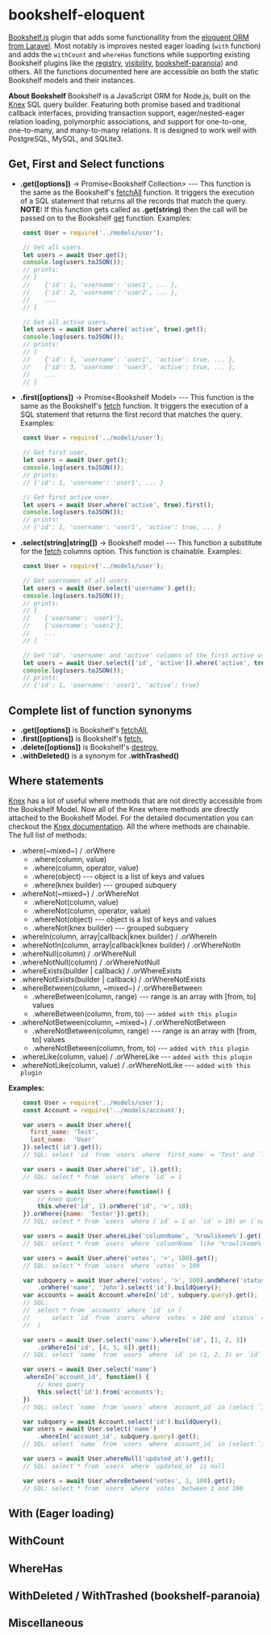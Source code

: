 # bookshelf-eloquent

[Bookshelf.js](http://bookshelfjs.org/) plugin that adds some functionallity from the [eloquent ORM from Laravel](https://laravel.com/docs/master/eloquent). Most notably is improves nested eager loading (`with` function) and adds the `withCount` and `whereHas` functions while supporting existing Bookshelf plugins like the [registry](https://github.com/tgriesser/bookshelf/wiki/Plugin:-Model-Registry), [visibility](https://github.com/tgriesser/bookshelf/wiki/Plugin:-Visibility), [bookshelf-paranoia](https://github.com/estate/bookshelf-paranoia)) and others. All the functions documented here are accessible on both the static Bookshelf models and their instances.

**About Bookshelf**
Bookshelf is a JavaScript ORM for Node.js, built on the [Knex](http://knexjs.org/) SQL query builder. Featuring both promise based and traditional callback interfaces, providing transaction support, eager/nested-eager relation loading, polymorphic associations, and support for one-to-one, one-to-many, and many-to-many relations. It is designed to work well with PostgreSQL, MySQL, and SQLite3.

## Get, First and Select functions

- **.get([options])** → Promise\<Bookshelf Collection\>
--- This function is the same as the Bookshelf's [fetchAll](http://bookshelfjs.org/#Model-instance-fetchAll) function. It triggers the execution of a SQL statement that returns all the records that match the query. **NOTE:** If this function gets called as **.get(string)** then the call will be passed on to the Bookshelf [get](http://bookshelfjs.org/#Model-instance-get) function. Examples:

```javascript
    const User = require('../models/user');

    // Get all users.
    let users = await User.get();
    console.log(users.toJSON());
    // prints:
    // [
    //    {'id': 1, 'username': 'user1', ... },
    //    {'id': 2, 'username': 'user2', ... },
    //    ...
    // ]

    // Get all active users.
    let users = await User.where('active', true).get();
    console.log(users.toJSON());
    // prints:
    // [
    //    {'id': 1, 'username': 'user1', 'active': true, ... },
    //    {'id': 3, 'username': 'user3', 'active': true, ... },
    //    ...
    // ]
```

- **.first([options])** → Promise\<Bookshelf Model\>
--- This function is the same as the Bookshelf's [fetch](http://bookshelfjs.org/#Model-instance-fetch) function. It triggers the execution of a SQL statement that returns the first record that matches the query. Examples:

```javascript
    const User = require('../models/user');

    // Get first user.
    let users = await User.get();
    console.log(users.toJSON());
    // prints:
    // {'id': 1, 'username': 'user1', ... }

    // Get first active user.
    let users = await User.where('active', true).first();
    console.log(users.toJSON());
    // prints:
    // {'id': 1, 'username': 'user1', 'active': true, ... }
```

- **.select(string|string[])** → Bookshelf  model
--- This function a substitute for the [fetch](http://bookshelfjs.org/#Model-instance-fetch) columns option. This function is chainable. Examples:

```javascript
    const User = require('../models/user');

    // Get usernames of all users.
    let users = await User.select('username').get();
    console.log(users.toJSON());
    // prints:
    // [
    //    {'username': 'user1'},
    //    {'username': 'user2'},
    //    ...
    // ]

    // Get 'id', 'username' and 'active' columns of the first active user.
    let users = await User.select(['id', 'active']).where('active', true).first();
    console.log(users.toJSON());
    // prints:
    // {'id': 1, 'username': 'user1', 'active': true}
```

## Complete list of function synonyms

- **.get([options])** is Bookshelf's [fetchAll](http://bookshelfjs.org/#Model-instance-fetchAll),
- **.first([options])** is Bookshelf's [fetch](http://bookshelfjs.org/#Model-instance-fetch),
- **.delete([options])** is Bookshelf's [destroy](http://bookshelfjs.org/#Model-instance-destroy),
- **.withDeleted()** is a synonym for **.withTrashed()**

## Where statements

[Knex](http://knexjs.org/#Builder-wheres) has a lot of useful where methods that are not directly accessible from the Bookshelf Model. Now all of the Knex where methods are directly attached to the Bookshelf Model. For the detailed documentation you can checkout the [Knex documentation](http://knexjs.org/#Builder-wheres). All the where methods are chainable. The full list of methods:

- .where(\~mixed\~) / .orWhere
  - .where(column, value)
  - .where(column, operator, value)
  - .where(object) --- object is a list of keys and values
  - .where(knex builder) --- grouped subquery
- .whereNot(\~mixed\~) / .orWhereNot
  - .whereNot(column, value)
  - .whereNot(column, operator, value)
  - .whereNot(object) --- object is a list of keys and values
  - .whereNot(knex builder) --- grouped subquery
- .whereIn(column, array|callback|knex builder) / .orWhereIn
- .whereNotIn(column, array|callback|knex builder) / .orWhereNotIn
- .whereNull(column) / .orWhereNull
- .whereNotNull(column) / .orWhereNotNull
- .whereExists(builder | callback) / .orWhereExists
- .whereNotExists(builder | callback) / .orWhereNotExists
- .whereBetween(column, \~mixed\~) / .orWhereBetween
  - .whereBetween(column, range) --- range is an array with [from, to] values
  - .whereBetween(column, from, to) --- `added with this plugin`
- .whereNotBetween(column, \~mixed\~) / .orWhereNotBetween
  - .whereNotBetween(column, range) --- range is an array with [from, to] values
  - .whereNotBetween(column, from, to) --- `added with this plugin`
- .whereLike(column, value) / .orWhereLike --- `added with this plugin`
- .whereNotLike(column, value) / .orWhereNotLike --- `added with this plugin`

**Examples:**

```javascript
    const User = require('../models/user');
    const Account = require('../models/account');

    var users = await User.where({
      first_name: 'Test',
      last_name:  'User'
    }).select('id').get();
    // SQL: select `id` from `users` where `first_name` = 'Test' and `last_name` = 'User'

    var users = await User.where('id', 1).get();
    // SQL: select * from `users` where `id` = 1

    var users = await User.where(function() {
        // knex query
        this.where('id', 1).orWhere('id', '>', 10);
    }).orWhere({name: 'Tester'}).get();
    // SQL: select * from `users` where (`id` = 1 or `id` > 10) or (`name` = 'Tester')

    var users = await User.whereLike('columnName', '%rowlikeme%').get();
    // SQL: select * from `users` where `columnName` like '%rowlikeme%'

    var users = await User.where('votes', '>', 100).get();
    // SQL: select * from `users` where `votes` > 100

    var subquery = await User.where('votes', '>', 100).andWhere('status', 'active')
        .orWhere('name', 'John').select('id').buildQuery();
    var accounts = await Account.whereIn('id', subquery.query).get();
    // SQL:
    //  select * from `accounts` where `id` in (
    //      select `id` from `users` where `votes` > 100 and `status` = 'active' or `name` = 'John'
    //  )

    var users = await User.select('name').whereIn('id', [1, 2, 3])
        .orWhereIn('id', [4, 5, 6]).get();
    // SQL: select `name` from `users` where `id` in (1, 2, 3) or `id` in (4, 5, 6)

    var users = await User.select('name')
    .whereIn('account_id', function() {
        // knex query
        this.select('id').from('accounts');
    })
    // SQL: select `name` from `users` where `account_id` in (select `id` from `accounts`)

    var subquery = await Account.select('id').buildQuery();
    var users = await User.select('name')
        .whereIn('account_id', subquery.query).get();
    // SQL: select `name` from `users` where `account_id` in (select `id` from `accounts`)

    var users = await User.whereNull('updated_at').get();
    // SQL: select * from `users` where `updated_at` is null

    var users = await User.whereBetween('votes', 1, 100).get();
    // SQL: select * from `users` where `votes` between 1 and 100
```

## With (Eager loading)

## WithCount

## WhereHas

## WithDeleted / WithTrashed (bookshelf-paranoia)

## Miscellaneous

